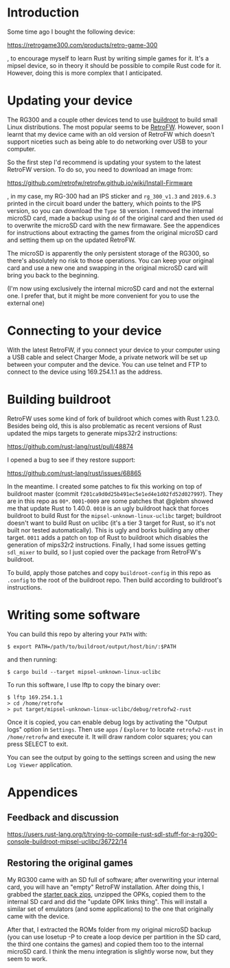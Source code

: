 # Introduction

Some time ago I bought the following device:

https://retrogame300.com/products/retro-game-300

, to encourage myself to learn Rust by writing simple games for it. It's a mipsel device, so in theory it should be possible to compile Rust code for it. However, doing this is more complex that I anticipated.

# Updating your device

The RG300 and a couple other devices tend to use [buildroot](https://buildroot.org/) to build small Linux distributions. The most popular seems to be [RetroFW](https://retrofw.github.io/). However, soon I learnt that my device came with an old version of RetroFW which doesn't support niceties such as being able to do networking over USB to your computer.

So the first step I'd recommend is updating your system to the latest RetroFW version. To do so, you need to download an image from:

https://github.com/retrofw/retrofw.github.io/wiki/Install-Firmware

, in my case, my RG-300 had an IPS sticker and `rg_300_v1.3` and  `2019.6.3` printed in the circuit board under the battery, which points to the IPS version, so you can download the `Type 5B` version. I removed the internal microSD card, made a backup using `dd` of the original card and then used `dd` to overwrite the microSD card with the new firmaware. See the appendices for instructions about extracting the games from the original microSD card and setting them up on the updated RetroFW.

The microSD is apparently the only persistent storage of the RG300, so there's absolutely no risk to those operations. You can keep your original card and use a new one and swapping in the original microSD card will bring you back to the beginning.

(I'm now using exclusively the internal microSD card and not the external one. I prefer that, but it might be more convenient for you to use the external one)

# Connecting to your device

With the latest RetroFW, if you connect your device to your computer using a USB cable and select Charger Mode, a private network will be set up between your computer and the device. You can use telnet and FTP to connect to the device using 169.254.1.1 as the address.

# Building buildroot

RetroFW uses some kind of fork of buildroot which comes with Rust 1.23.0. Besides being old, this is also problematic as recent versions of Rust updated the mips targets to generate mips32r2 instructions:

https://github.com/rust-lang/rust/pull/48874

I opened a bug to see if they restore support:

https://github.com/rust-lang/rust/issues/68865

In the meantime. I created some patches to fix this working on top of buildroot master (commit `f201ca9d0d25b491ec5e1ed4e1d02fd52d027997`). They are in this repo as `00*`. `0001`-`0009` are some patches that @glebm showed me that update Rust to 1.40.0. `0010` is an ugly buildroot hack that forces buildroot to build Rust for the `mipsel-unknown-linux-uclibc` target; buildroot doesn't want to build Rust on uclibc (it's a tier 3 target for Rust, so it's not built nor tested automatically). This is ugly and borks building any other target. `0011` adds a patch on top of Rust to buildroot which disables the generation of mips32r2 instructions. Finally, I had some issues getting `sdl_mixer` to build, so I just copied over the package from RetroFW's buildroot.

To build, apply those patches and copy `buildroot-config` in this repo as `.config` to the root of the buildroot repo. Then build according to buildroot's instructions.

# Writing some software

You can build this repo by altering your `PATH` with:

```
$ export PATH=/path/to/buildroot/output/host/bin/:$PATH
```

and then running:

```
$ cargo build --target mipsel-unknown-linux-uclibc
```

To run this software, I use lftp to copy the binary over:

```
$ lftp 169.254.1.1
> cd /home/retrofw
> put target/mipsel-unknown-linux-uclibc/debug/retrofw2-rust
```

Once it is copied, you can enable debug logs by activating the "Output logs" option in `Settings`. Then use `apps` / `Explorer` to locate `retrofw2-rust` in `/home/retrofw` and execute it. It will draw random color squares; you can press SELECT to exit.

You can see the output by going to the settings screen and using the new `Log Viewer` application.

# Appendices

## Feedback and discussion

https://users.rust-lang.org/t/trying-to-compile-rust-sdl-stuff-for-a-rg300-console-buildroot-mipsel-uclibc/36722/14

## Restoring the original games

My RG300 came with an SD full of software; after overwriting your internal card, you will have an "empty" RetroFW installation. After doing this, I grabbed the [starter pack zips](https://github.com/retrofw/retrofw.github.io/releases/tag/StarterPack2.0), unzipped the OPKs, copied them to the internal SD card and did the "update OPK links thing". This will install a similar set of emulators (and some applications) to the one that originally came with the device.

After that, I extracted the ROMs folder from my original microSD backup (you can use losetup -P to create a loop device per partition in the SD card, the third one contains the games) and copied them too to the internal microSD card. I think the menu integration is slightly worse now, but they seem to work.
